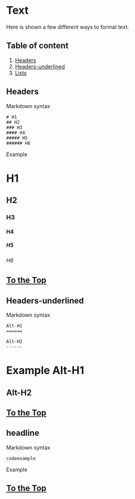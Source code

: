<a name="top"></a>
# Text

Here is shown a few different ways to format text.

## Table of content

1. [Headers](#header)
2. [Headers-underlined](#underlined)
2. [Lists](#list)

<a name="header"></a>
## Headers

Markdown syntax
```
# H1
## H2
### H3
#### H4
##### H5
###### H6
```
Example
# H1
## H2
### H3
#### H4
##### H5
###### H6

[To the Top](#top)
------------------

<a name="underlined"></a>
## Headers-underlined

Markdown syntax
```
Alt-H1
======

Alt-H2
------
```
Example
Alt-H1
======

Alt-H2
------

[To the Top](#top)
------------------

<a name="something"></a>
## headline

Markdown syntax
```
codeexample
```
Example


[To the Top](#top)
------------------
